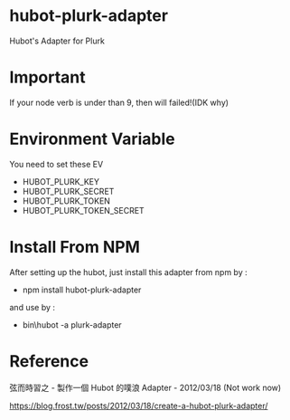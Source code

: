 # hubot-plurk-adapter

Hubot's Adapter for Plurk

# Important

If your node verb is under than 9, then will failed!(IDK why)

# Environment Variable

You need to set these EV

* HUBOT_PLURK_KEY
* HUBOT_PLURK_SECRET
* HUBOT_PLURK_TOKEN
* HUBOT_PLURK_TOKEN_SECRET

# Install From NPM

After setting up the hubot, just install this adapter from npm by :

* npm install hubot-plurk-adapter

and use by :

* bin\hubot -a plurk-adapter

# Reference

弦而時習之 - 製作一個 Hubot 的噗浪 Adapter - 2012/03/18 (Not work now)

https://blog.frost.tw/posts/2012/03/18/create-a-hubot-plurk-adapter/
